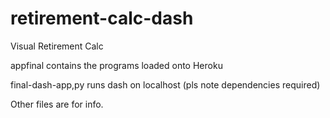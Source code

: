 # retirement-calc-dash
Visual Retirement Calc

appfinal contains the programs loaded onto Heroku

final-dash-app,py runs dash on localhost (pls note dependencies required)

Other files are for info. 
